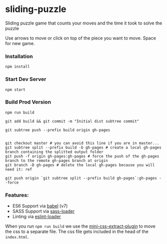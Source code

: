 # sliding-puzzle
Sliding puzzle game that counts your moves and the time it took to solve the puzzle

Use arrows to move or click on top of the piece you want to move.
Space for new game.

### Installation

```
npm install
```

### Start Dev Server

```
npm start
```

### Build Prod Version

```
npm run build

git add build && git commit -m "Initial dist subtree commit"

git subtree push --prefix build origin gh-pages


git checkout master # you can avoid this line if you are in master...
git subtree split --prefix build -b gh-pages # create a local gh-pages branch containing the splitted output folder
git push -f origin gh-pages:gh-pages # force the push of the gh-pages branch to the remote gh-pages branch at origin
git branch -D gh-pages # delete the local gh-pages because you will need it: ref

git push origin `git subtree split --prefix build gh-pages`:gh-pages --force

```

### Features:

* ES6 Support via [babel](https://babeljs.io/) (v7)
* SASS Support via [sass-loader](https://github.com/jtangelder/sass-loader)
* Linting via [eslint-loader](https://github.com/MoOx/eslint-loader)

When you run `npm run build` we use the [mini-css-extract-plugin](https://github.com/webpack-contrib/mini-css-extract-plugin) to move the css to a separate file. The css file gets included in the head of the `index.html`.